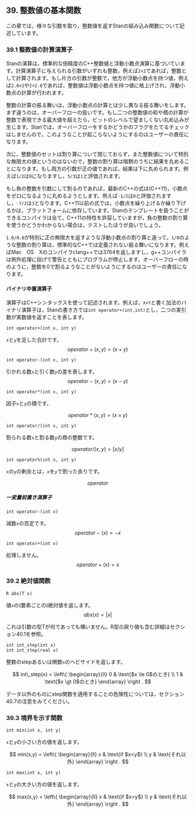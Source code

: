 ## 39. 整数値の基本関数

この章では，様々な引数を取り，整数値を返すStanの組み込み関数について記述しています。

### 39.1 整数値の計算演算子

Stanの演算は，標準的な倍精度のC++整数値と浮動小数点演算に基づいています。計算演算子に与えられる引数がいずれも整数，例えば`2+2`であれば，整数として計算されます。もし片方の引数が整数で，他方が浮動小数点を持つ値，例えば`2.0+2`や`2+2.0`であれば，整数値は浮動小数点を持つ値に格上げされ，浮動小数点の計算が行われます。

整数の計算の振る舞いは，浮動小数点の計算とは少し異なる振る舞いをします。まず違うのは，オーバーフローの扱いです。もし二つの整数値の和や積の計算が整数で表現できる最大値を超えたら，ビットのレベルで望ましくない丸め込みが生じます。Stanでは，オーバーフローをするかどうかのフラグをたてるチェックはしませんので，このようなことが起こらないようにするのはユーザーの責任になります。

次に，整数値のセットは割り算について閉じておらず，また整数値について特別な無限大の値というのはないので，整数の割り算は暗黙のうちに結果を丸めることになります。もし両方の引数が正の値であれば，結果は下に丸められます。例えば`1/2`は`0`になりますし，`5/3`は`1`と評価されます。

もし負の整数を引数にして割るのであれば，最新のC++の式は(C++11)，小数点をゼロになるように丸めるようとします。例えば`-1/2`は`0`と評価されますし，`-7/2`は`3`となります。C++11以前の式では，小数点を繰り上げるか繰り下げるかは，プラットフォームに依存しています。Stanのテンプレートを扱うことができるコンパイラは全て，C++11の特性を許容していますが，負の整数の割り算を使うかどうかわからない場合は，テストしたほうが良いでしょう。

`1.0/0.0`が特別に正の無限大を返すような浮動小数点の割り算と違って，`1/0`のような整数の割り算は，標準的なC++では定義されない振る舞いになります。例えばMac　OS　Xのコンパイラclang++では3764を返しますし，g++コンパイラは例外処理に投げて警告とともにプログラムが停止します。オーバーフローの時のように，整数を0で割るようなことがないようにするのはユーザーの責任になります。

#### バイナリ中置演算子

演算子はC++シンタックスを使って記述されます。例えば，`X+Y`と書く加法のバイナリ演算子は，Stanの書き方では`int operator+(int,int)`とし，二つの実引数が実数値を返すことを表します。

```
int operator+(int x, int y)
```

`x`と`y`を足した合計です。
$$ operator+(x,y) = (x+y) $$

```
int operator-(int x, int y)
```

引かれる数`x`と引く数`y`の差を表します。
$$ operator-(x,y) = (x-y) $$

```
int operator*(int x, int y)
```

因子`x`と`y`の積です。

$$ operator*(x,y) = (x \times y) $$

```
int operator/(int x, int y)
```

割られる数`x`と割る数`y`の商の整数です。

$$ operator/(x,y) = [x/y]$$

```
int operator%(int x, int y)
```

`x`の`y`の剰余とは，`x`を`y`で割った余りです。

$$ operator%(x,y) = x mod y = x - y * [x/y] $$

##### 一変量前置き演算子

```
int operator-(int x)
```

減数`x`の否定です。
$$ operator-(x)=-x $$

```
int operator+(int x)
```

処理しません。
$$ operator+(x)=x$$


### 39.2 絶対値関数

```
R abs(T x)
```

値`x`の(要素ごとの)絶対値を返します。
$$ abs(x) = |x| $$

これは引数の型Tが何であっても構いません。R型の戻り値も含む詳細はセクション40.1を参照。

```
int int_step(int x)
int int_step(real x)
```
整数のstepあるいは関数`x`のヘビサイドを返します。

$$
int\_step(x) = \left\{ \begin{array}{ll}
  0 & \text{$x \le 0$のとき} \\
  1 & \text{$x \gt 0$のとき}
  \end{array}
\right .
$$

データ以外のものにstep関数を適用することの危険性については，セクション40.7の注意をみてください。

### 39.3 境界を示す関数

```
int min(int x, int y)
```

`x`と`y`の小さい方の値を返します。

$$
min(x,y) = \left\{ \begin{array}{ll}
  x & \text{if $x<y$} \\
  y & \text{それ以外}
  \end{array}
\right .
$$


```
int max(int x, int y)
```

`x`と`y`の大きい方の値を返します。

$$
max(x,y) = \left\{ \begin{array}{ll}
  x & \text{if $x>y$} \\
  y & \text{それ以外}
  \end{array}
\right .
$$
